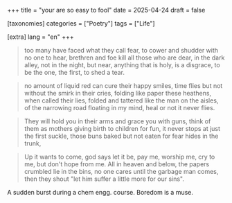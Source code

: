 +++
title = "your are so easy to fool"
date = 2025-04-24
draft = false

[taxonomies]
categories = ["Poetry"]
tags = ["Life"]

[extra]
lang = "en"
+++

> too many have faced what they call fear,
> to cower and shudder with no one to hear,
> brethren and foe kill all those who are dear,
> in the dark alley, not in the night, but near,
> anything that is holy, is a disgrace, to
> be the one, the first, to shed a tear.

> no amount of liquid red can cure their happy smiles,
> time flies but not without the smirk in their cries,
> folding like paper these heathens, when called their lies,
> folded and tattered like the man on the aisles,
> of the narrowing road floating in my mind,
> heal or not it never flies.

> They will hold you in their arms and grace you with guns,
> think of them as mothers giving birth to children for fun,
> it never stops at just the first suckle, those buns
> baked but not eaten for fear hides in the trunk,

> Up it wants to come, god says let it be, pay me,
> worship me, cry to me, but don't hope from me.
> All in heaven and below, the papers crumbled lie in the bins,
> no one cares until the garbage man comes, then they shout "let him suffer a little more for our sins".

A sudden burst during a chem engg. course. Boredom is a muse.